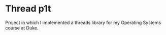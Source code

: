 # Thread p1t
Project in which I implemented a threads library for my Operating Systems course at Duke.
